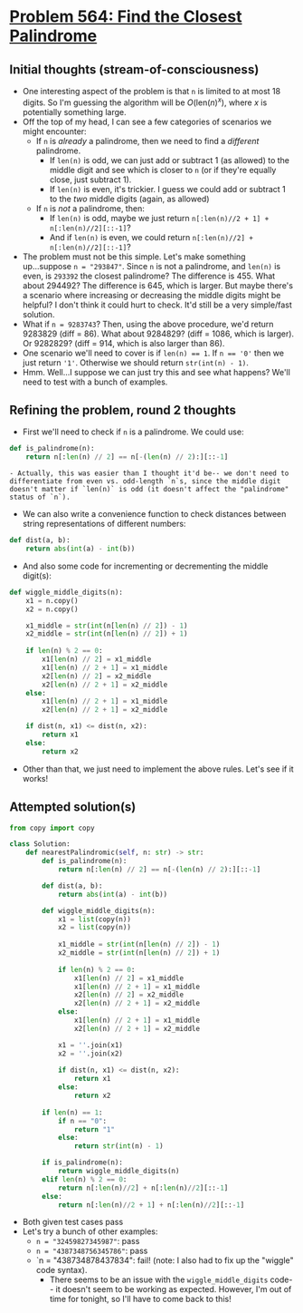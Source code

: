 # [Problem 564: Find the Closest Palindrome](https://leetcode.com/problems/find-the-closest-palindrome/description/?envType=daily-question)

## Initial thoughts (stream-of-consciousness)
- One interesting aspect of the problem is that `n` is limited to at most 18 digits.  So I'm guessing the algorithm will be $O(\mathrm{len}(n)^x)$, where $x$ is potentially something large.
- Off the top of my head, I can see a few categories of scenarios we might encounter:
    - If `n` is *already* a palindrome, then we need to find a *different* palindrome.
        - If `len(n)` is odd, we can just add or subtract 1 (as allowed) to the middle digit and see which is closer to `n` (or if they're equally close, just subtract 1).
        - If `len(n)` is even, it's trickier.  I guess we could add or subtract 1 to the *two* middle digits (again, as allowed)
    - If `n` is *not* a palindrome, then:
        - If `len(n)` is odd, maybe we just return `n[:len(n)//2 + 1] + n[:len(n)//2][::-1]`?
        - And if `len(n)` is even, we could return `n[:len(n)//2] + n[:len(n)//2][::-1]`?
- The problem must not be this simple.  Let's make something up...suppose `n = "293847"`.  Since `n` is not a palindrome, and `len(n)` is even, is `293392` the closest palindrome?  The difference is 455.  What about 294492?  The difference is 645, which is larger.  But maybe there's a scenario where increasing or decreasing the middle digits might be helpful?  I don't think it could hurt to check.  It'd still be a very simple/fast solution.
- What if `n = 9283743`?  Then, using the above procedure, we'd return 9283829 (diff = 86).  What about 9284829?  (diff = 1086, which is larger).  Or 9282829?  (diff = 914, which is also larger than 86).
- One scenario we'll need to cover is if `len(n) == 1`.  If `n == '0'` then we just return `'1'`.  Otherwise we should return `str(int(n) - 1)`.
- Hmm.  Well...I suppose we can just try this and see what happens?  We'll need to test with a bunch of examples.

## Refining the problem, round 2 thoughts
- First we'll need to check if `n` is a palindrome.  We could use:
```python
def is_palindrome(n):
    return n[:len(n) // 2] == n[-(len(n) // 2):][::-1]
```
    - Actually, this was easier than I thought it'd be-- we don't need to differentiate from even vs. odd-length `n`s, since the middle digit doesn't matter if `len(n)` is odd (it doesn't affect the "palindrome" status of `n`).
- We can also write a convenience function to check distances between string representations of different numbers:
```python
def dist(a, b):
    return abs(int(a) - int(b))
```
- And also some code for incrementing or decrementing the middle digit(s):
```python
def wiggle_middle_digits(n):
    x1 = n.copy()
    x2 = n.copy()

    x1_middle = str(int(n[len(n) // 2]) - 1)
    x2_middle = str(int(n[len(n) // 2]) + 1)
    
    if len(n) % 2 == 0:
        x1[len(n) // 2] = x1_middle
        x1[len(n) // 2 + 1] = x1_middle
        x2[len(n) // 2] = x2_middle
        x2[len(n) // 2 + 1] = x2_middle
    else:
        x1[len(n) // 2 + 1] = x1_middle
        x2[len(n) // 2 + 1] = x2_middle

    if dist(n, x1) <= dist(n, x2):
        return x1
    else:
        return x2
```

- Other than that, we just need to implement the above rules.  Let's see if it works!

## Attempted solution(s)
```python
from copy import copy

class Solution:
    def nearestPalindromic(self, n: str) -> str:
        def is_palindrome(n):
            return n[:len(n) // 2] == n[-(len(n) // 2):][::-1]

        def dist(a, b):
            return abs(int(a) - int(b))

        def wiggle_middle_digits(n):
            x1 = list(copy(n))
            x2 = list(copy(n))
        
            x1_middle = str(int(n[len(n) // 2]) - 1)
            x2_middle = str(int(n[len(n) // 2]) + 1)
            
            if len(n) % 2 == 0:
                x1[len(n) // 2] = x1_middle
                x1[len(n) // 2 + 1] = x1_middle
                x2[len(n) // 2] = x2_middle
                x2[len(n) // 2 + 1] = x2_middle
            else:
                x1[len(n) // 2 + 1] = x1_middle
                x2[len(n) // 2 + 1] = x2_middle

            x1 = ''.join(x1)
            x2 = ''.join(x2)
            
            if dist(n, x1) <= dist(n, x2):
                return x1
            else:
                return x2
        
        if len(n) == 1:
            if n == "0":
                return "1"
            else:
                return str(int(n) - 1)

        if is_palindrome(n):
            return wiggle_middle_digits(n)
        elif len(n) % 2 == 0:
            return n[:len(n)//2] + n[:len(n)//2][::-1]
        else:
            return n[:len(n)//2 + 1] + n[:len(n)//2][::-1]
```
- Both given test cases pass
- Let's try a bunch of other examples:
    - `n = "32459827345987"`: pass
    - `n = "4387348756345786"`: pass
    - `n = "438734878437834": fail!  (note: I also had to fix up the "wiggle" code syntax).
        - There seems to be an issue with the `wiggle_middle_digits` code-- it doesn't seem to be working as expected.  However, I'm out of time for tonight, so I'll have to come back to this!
